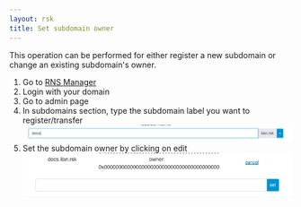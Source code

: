 ```yaml
---
layout: rsk
title: Set subdomain owner
---
```


This operation can be performed for either register a new subdomain or change an existing subdomain's owner.

1. Go to [RNS Manager](https://manager.rns.rifos.org)
2. Login with your domain
3. Go to admin page
4. In subdomains section, type the subdomain label you want to register/transfer
  ![subdomains-1](/assets/img/rns/subdomains-1.png)
5. Set the subdomain owner by clicking on edit
  ![subdomains-2](/assets/img/rns/subdomains-2.png)
